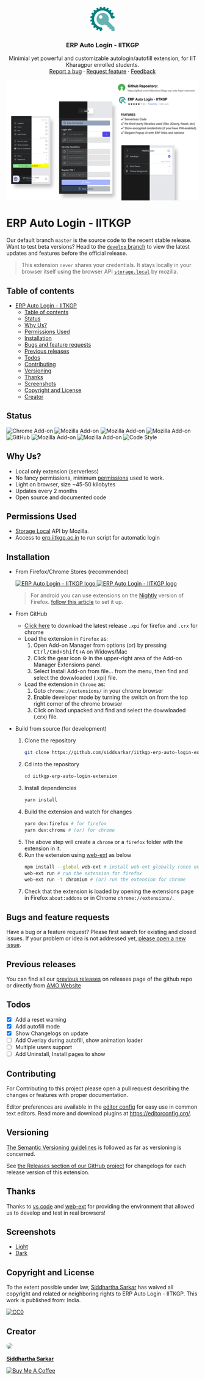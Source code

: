 <p align="center">
  <a href="https://addons.mozilla.org/en-US/firefox/addon/erp-auto-login-iitkgp/">
    <img src="./src/assets/images/ext_icon.png" alt="ERP Auto Login - IITKGP logo" width="64" height="64">
  </a>
</p>

<h3 align="center">ERP Auto Login - IITKGP</h3>

<p align="center">
  Minimial yet powerful and customizable autologin/autofill extension, for IIT Kharagpur enrolled students.
  <br>
  <a href="https://github.com/siddsarkar/iitkgp-erp-auto-login-extension/issues/new">Report a bug</a>
  ·
  <a href="https://github.com/siddsarkar/iitkgp-erp-auto-login-extension/issues/new">Request feature</a>
  ·
  <a href="https://addons.mozilla.org/en-US/firefox/addon/erp-auto-login-iitkgp/reviews">Feedback</a>
</p>

![Cover](/screenshots/cover_new.png)

# ERP Auto Login - IITKGP

Our default branch `master` is the source code to the recent stable release. Want to test beta versions? Head to the [`develop` branch](https://github.com/siddsarkar/iitkgp-erp-auto-login-extension/tree/develop) to view the latest updates and features before the official release.

> This extension `never` shares your credentials. It stays locally in your browser itself using the browser API [`storage.local`](https://developer.mozilla.org/en-US/Add-ons/WebExtensions/API/storage/local) by mozilla.

## Table of contents

-   [ERP Auto Login - IITKGP](#erp-auto-login---iitkgp)
    -   [Table of contents](#table-of-contents)
    -   [Status](#status)
    -   [Why Us?](#why-us)
    -   [Permissions Used](#permissions-used)
    -   [Installation](#installation)
    -   [Bugs and feature requests](#bugs-and-feature-requests)
    -   [Previous releases](#previous-releases)
    -   [Todos](#todos)
    -   [Contributing](#contributing)
    -   [Versioning](#versioning)
    -   [Thanks](#thanks)
    -   [Screenshots](#screenshots)
    -   [Copyright and License](#copyright-and-license)
    -   [Creator](#creator)

## Status

![Chrome Add-on](https://img.shields.io/chrome-web-store/users/hianmedhblomknonbbmalncjjffdligl?label=chrome-users)
![Mozilla Add-on](https://img.shields.io/amo/v/%7Bfa21e38a-41b3-4891-8f6b-8ba837e2df65%7D)
![Mozilla Add-on](https://img.shields.io/amo/users/%7Bfa21e38a-41b3-4891-8f6b-8ba837e2df65%7D?label=mozilla-users)
![Mozilla Add-on](https://img.shields.io/amo/dw/%7Bfa21e38a-41b3-4891-8f6b-8ba837e2df65%7D)
![GitHub](https://img.shields.io/github/license/siddsarkar/iitkgp-erp-auto-login-extension)
![Mozilla Add-on](https://img.shields.io/amo/rating/%7Bfa21e38a-41b3-4891-8f6b-8ba837e2df65%7D)
![Mozilla Add-on](https://img.shields.io/amo/stars/%7Bfa21e38a-41b3-4891-8f6b-8ba837e2df65%7D)
![Code Style](https://img.shields.io/badge/code%20style-prettier-ff69b4)

## Why Us?

-   Local only extension (serverless)
-   No fancy permissions, minimum [permissions](#permissions-used) used to work.
-   Light on browser, size ~45-50 kilobytes
-   Updates every 2 months
-   Open source and documented code

## Permissions Used

-   [Storage Local](https://developer.mozilla.org/en-US/Add-ons/WebExtensions/API/storage/local) API by Mozilla.
-   Access to [erp.iitkgp.ac.in](https://erp.iitkgp.ac.in) to run script for automatic login

## Installation

-   From Firefox/Chrome Stores (recommended)
    <p align="left">
        <a href="https://addons.mozilla.org/en-US/firefox/addon/erp-auto-login-iitkgp/">
            <img src="https://blog.mozilla.org/addons/files/2020/04/get-the-addon-fx-apr-2020.svg" alt="ERP Auto Login - IITKGP logo" height="58">
        </a>
        <a href="https://chrome.google.com/webstore/detail/erp-auto-login-iitkgp/hianmedhblomknonbbmalncjjffdligl">
            <img src="https://storage.googleapis.com/web-dev-uploads/image/WlD8wC6g8khYWPJUsQceQkhXSlv1/UV4C4ybeBTsZt43U4xis.png" alt="ERP Auto Login - IITKGP logo">
        </a>
    </p>

    > For android you can use extensions on the [Nightly](https://play.google.com/store/apps/details?id=org.mozilla.fenix&hl=en&gl=US) version of Firefox. [follow this article](https://blog.mozilla.org/addons/2020/09/29/expanded-extension-support-in-firefox-for-android-nightly/) to set it up.

-   From GitHub

    -   [Click here](https://github.com/siddsarkar/iitkgp-erp-auto-login-extension/releases) to download the latest release `.xpi` for firefox and `.crx` for chrome
    -   Load the extension in `Firefox` as:
        1. Open Add-on Manager from options (or) by pressing <kbd>Ctrl/Cmd+Shift+A</kbd> on Widows/Mac
        2. Click the gear icon ⚙️ in the upper-right area of the Add-on Manager Extensions panel.
        3. Select Install Add-on from file... from the menu, then find and select the dowwloaded (.xpi) file.
    -   Load the extension in `Chrome` as:
        1. Goto `chrome://extensions/` in your chrome browser
        2. Enable developer mode by turning the switch on from the top right corner of the chrome browser
        3. Click on load unpacked and find and select the dowwloaded (.crx) file.

-   Build from source (for development)

    1. Clone the repository
        ```bash
        git clone https://github.com/siddsarkar/iitkgp-erp-auto-login-extension.git
        ```
    2. Cd into the repository
        ```bash
        cd iitkgp-erp-auto-login-extension
        ```
    3. Install dependencies
        ```bash
        yarn install
        ```
    4. Build the extension and watch for changes
        ```bash
        yarn dev:firefox # for firefox
        yarn dev:chrome # (or) for chrome
        ```
    5. The above step will create a `chrome` or a `firefox` folder with the extension in it.
    6. Run the extension using [web-ext](https://extensionworkshop.com/documentation/develop/getting-started-with-web-ext/) as below
        ```bash
        npm install --global web-ext # install web-ext globally (once only)
        web-ext run # run the extension for firefox
        web-ext run -t chromium # (or) run the extension for chrome
        ```
    7. Check that the extension is loaded by opening the extensions page in Firefox `about:addons` or in Chrome `chrome://extensions/`.

## Bugs and feature requests

Have a bug or a feature request? Please first search for existing and closed issues. If your problem or idea is not addressed yet, [please open a new issue](https://github.com/siddsarkar/iitkgp-erp-auto-login-extension/issues/new).

## Previous releases

You can find all our [previous releases](https://github.com/siddsarkar/iitkgp-erp-auto-login-extension/releases) on releases page of the github repo or directly from [AMO Website](https://addons.mozilla.org/en-US/firefox/addon/erp-auto-login-iitkgp/versions/)

## Todos

-   [x] Add a reset warning
-   [x] Add autofill mode
-   [x] Show Changelogs on update
-   [ ] Add Overlay during autofill, show animation loader
-   [ ] Multiple users support
-   [ ] Add Uninstall, Install pages to show

## Contributing

For Contributing to this project please open a pull request describing the changes or features with proper documentation.

Editor preferences are available in the [editor config](https://github.com/siddsarkar/iitkgp-erp-auto-login-extension/blob/master/.editorconfig) for easy use in common text editors. Read more and download plugins at <https://editorconfig.org/>.

## Versioning

[The Semantic Versioning guidelines](https://semver.org/) is followed as far as versioning is concerned.

See [the Releases section of our GitHub project](https://github.com/siddsarkar/iitkgp-erp-auto-login-extension/releases) for changelogs for each release version of this extension.

## Thanks

Thanks to [vs code](https://code.visualstudio.com/) and [web-ext](https://www.npmjs.com/package/web-ext) for providing the environment that allowed us to develop and test in real browsers!

## Screenshots

-   [Light](/screenshots/v4_light.png)
-   [Dark](/screenshots/v4_dark.png)

## Copyright and License

To the extent possible under law, [Siddhartha Sarkar](https://github.com/siddsarkar/iitkgp-erp-auto-login-extension) has waived all copyright and related or neighboring rights to ERP Auto Login - IITKGP. This work is published from: India.

[![CC0](https://mirrors.creativecommons.org/presskit/buttons/88x31/svg/cc-zero.svg)](http://creativecommons.org/publicdomain/zero/1.0/)

## Creator

<img src="https://siddsarkar.github.io/assets/images/profile.jpg" style="height: 60px !important; border-radius: 50%;">

[**Siddhartha Sarkar**](https://siddsarkar.github.io)

[![Buy Me A Coffee](https://img.shields.io/badge/%E2%98%95-buymeacofee-yellow)](https://www.buymeacoffee.com/siddsarkar)
